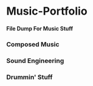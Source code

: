 # Music-Portfolio

#### File Dump For Music Stuff

### Composed Music

### Sound Engineering

### Drummin' Stuff
